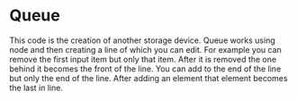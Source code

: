 # Queue

This code is the creation of another storage device. Queue works using node and then creating a line of which you can edit. For example you can remove the first input item but only that item. After it is removed the one behind it becomes the front of the line. You can add to the end of the line but only the end of the line. After adding an element that element becomes the last in line.
